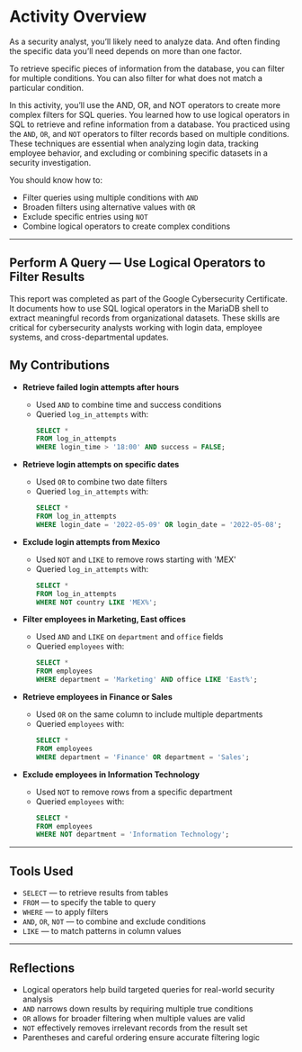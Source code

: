 # Activity Overview
As a security analyst, you’ll likely need to analyze data. And often finding the specific data you’ll need depends on more than one factor.

To retrieve specific pieces of information from the database, you can filter for multiple conditions. You can also filter for what does not match a particular condition.

In this activity, you’ll use the AND, OR, and NOT operators to create more complex filters for SQL queries.
You learned how to use logical operators in SQL to retrieve and refine information from a database. You practiced using the `AND`, `OR`, and `NOT` operators to filter records based on multiple conditions. These techniques are essential when analyzing login data, tracking employee behavior, and excluding or combining specific datasets in a security investigation.

You should know how to:
- Filter queries using multiple conditions with `AND`
- Broaden filters using alternative values with `OR`
- Exclude specific entries using `NOT`
- Combine logical operators to create complex conditions

---

## Perform A Query — Use Logical Operators to Filter Results

This report was completed as part of the Google Cybersecurity Certificate. It documents how to use SQL logical operators in the MariaDB shell to extract meaningful records from organizational datasets. These skills are critical for cybersecurity analysts working with login data, employee systems, and cross-departmental updates.

## My Contributions

- **Retrieve failed login attempts after hours**
  - Used `AND` to combine time and success conditions  
  - Queried `log_in_attempts` with:
    ```sql
    SELECT * 
    FROM log_in_attempts 
    WHERE login_time > '18:00' AND success = FALSE;
    ```

- **Retrieve login attempts on specific dates**
  - Used `OR` to combine two date filters  
  - Queried `log_in_attempts` with:
    ```sql
    SELECT * 
    FROM log_in_attempts 
    WHERE login_date = '2022-05-09' OR login_date = '2022-05-08';
    ```

- **Exclude login attempts from Mexico**
  - Used `NOT` and `LIKE` to remove rows starting with 'MEX'  
  - Queried `log_in_attempts` with:
    ```sql
    SELECT * 
    FROM log_in_attempts 
    WHERE NOT country LIKE 'MEX%';
    ```

- **Filter employees in Marketing, East offices**
  - Used `AND` and `LIKE` on `department` and `office` fields  
  - Queried `employees` with:
    ```sql
    SELECT * 
    FROM employees 
    WHERE department = 'Marketing' AND office LIKE 'East%';
    ```

- **Retrieve employees in Finance or Sales**
  - Used `OR` on the same column to include multiple departments  
  - Queried `employees` with:
    ```sql
    SELECT * 
    FROM employees 
    WHERE department = 'Finance' OR department = 'Sales';
    ```

- **Exclude employees in Information Technology**
  - Used `NOT` to remove rows from a specific department  
  - Queried `employees` with:
    ```sql
    SELECT * 
    FROM employees 
    WHERE NOT department = 'Information Technology';
    ```

---

## Tools Used

- `SELECT` — to retrieve results from tables  
- `FROM` — to specify the table to query  
- `WHERE` — to apply filters  
- `AND`, `OR`, `NOT` — to combine and exclude conditions  
- `LIKE` — to match patterns in column values

---

## Reflections

- Logical operators help build targeted queries for real-world security analysis  
- `AND` narrows down results by requiring multiple true conditions  
- `OR` allows for broader filtering when multiple values are valid  
- `NOT` effectively removes irrelevant records from the result set  
- Parentheses and careful ordering ensure accurate filtering logic
